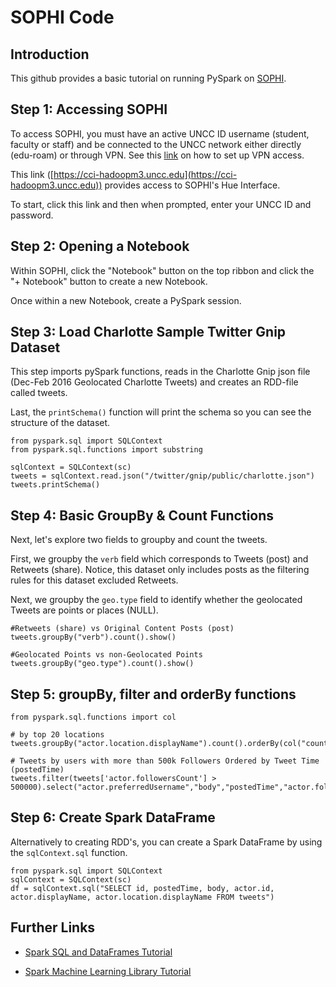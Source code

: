 # SOPHI Code

## Introduction

This github provides a basic tutorial on running PySpark on [SOPHI](http://sophi.uncc.edu).

## Step 1: Accessing SOPHI

To access SOPHI, you must have an active UNCC ID username (student, faculty or staff) and be connected to the UNCC network either directly (edu-roam) or through VPN. See this [link](https://faq.uncc.edu/pages/viewpage.action?pageId=6653379) on how to set up VPN access.

This link ([https://cci-hadoopm3.uncc.edu](https://cci-hadoopm3.uncc.edu)) provides access to SOPHI's Hue Interface.

To start, click this link and then when prompted, enter your UNCC ID and password.

## Step 2: Opening a Notebook

Within SOPHI, click the "Notebook" button on the top ribbon and click the "+ Notebook" button to create a new Notebook.

Once within a new Notebook, create a PySpark session.

## Step 3: Load Charlotte Sample Twitter Gnip Dataset

This step imports pySpark functions, reads in the Charlotte Gnip json file (Dec-Feb 2016 Geolocated Charlotte Tweets) and creates an RDD-file called tweets.

Last, the `printSchema()` function will print the schema so you can see the structure of the dataset.

```{python}
from pyspark.sql import SQLContext
from pyspark.sql.functions import substring

sqlContext = SQLContext(sc)
tweets = sqlContext.read.json("/twitter/gnip/public/charlotte.json")
tweets.printSchema()
```

## Step 4: Basic GroupBy & Count Functions

Next, let's explore two fields to groupby and count the tweets.

First, we groupby the `verb` field which corresponds to Tweets (post) and Retweets (share). Notice, this dataset only includes posts as the filtering rules for this dataset excluded Retweets.

Next, we groupby the `geo.type` field to identify whether the geolocated Tweets are points or places (NULL).

```{python}
#Retweets (share) vs Original Content Posts (post)
tweets.groupBy("verb").count().show()

#Geolocated Points vs non-Geolocated Points
tweets.groupBy("geo.type").count().show()
```

## Step 5: groupBy, filter and orderBy functions

```{python}
from pyspark.sql.functions import col

# by top 20 locations
tweets.groupBy("actor.location.displayName").count().orderBy(col("count").desc()).show()

# Tweets by users with more than 500k Followers Ordered by Tweet Time (postedTime)
tweets.filter(tweets['actor.followersCount'] > 500000).select("actor.preferredUsername","body","postedTime","actor.followersCount").orderBy("postedTime").show()
```

## Step 6: Create Spark DataFrame

Alternatively to creating RDD's, you can create a Spark DataFrame by using the `sqlContext.sql` function.

```{python}
from pyspark.sql import SQLContext
sqlContext = SQLContext(sc)
df = sqlContext.sql("SELECT id, postedTime, body, actor.id, actor.displayName, actor.location.displayName FROM tweets")
```

## Further Links

* [Spark SQL and DataFrames Tutorial](http://spark.apache.org/docs/latest/sql-programming-guide.html)

* [Spark Machine Learning Library Tutorial](http://spark.apache.org/docs/latest/ml-guide.html)